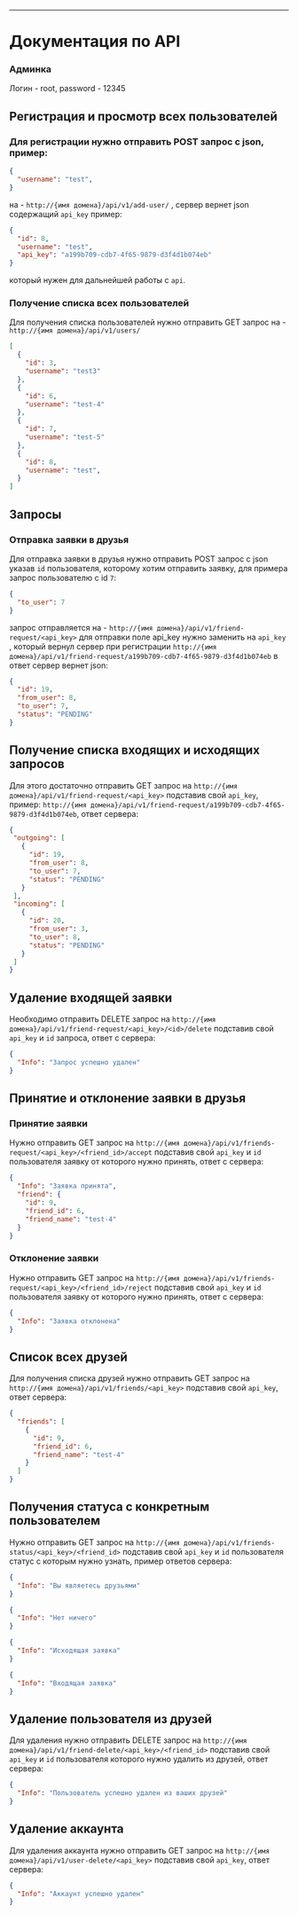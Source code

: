 ____
# Документация по API
### Админка
Логин - root, password - 12345
## Регистрация и просмотр всех пользователей
### Для регистрации нужно отправить POST запрос с json, пример: 
```json
{
  "username": "test",
}
``` 
на - ```http://{имя домена}/api/v1/add-user/``` , сервер вернет json содержащий ```api_key``` пример:
```json
{
  "id": 8,
  "username": "test",
  "api_key": "a199b709-cdb7-4f65-9879-d3f4d1b074eb"
}
```
 который нужен для дальнейшей работы с ```api```.

### Получение списка всех пользователей
Для получения списка пользователей нужно отправить GET запрос на - ```http://{имя домена}/api/v1/users/```
```json
[
  {
    "id": 3,
    "username": "test3"
  },
  {
    "id": 6,
    "username": "test-4"
  },
  {
    "id": 7,
    "username": "test-5"
  },
  {
    "id": 8,
    "username": "test",
  }
]
```
## Запросы
### Отправка заявки в друзья
Для отправка заявки в друзья нужно отправить POST запрос с json указав ```id``` пользователя, которому хотим отправить заявку, для примера запрос пользователю с id ```7```: 
```json
{
  "to_user": 7
}
``` 
запрос отправляется на - ```http://{имя домена}/api/v1/friend-request/<api_key>``` для отправки поле api_key нужно заменить на ```api_key``` , который вернул сервер при регистрации ```http://{имя домена}/api/v1/friend-request/a199b709-cdb7-4f65-9879-d3f4d1b074eb```
в ответ сервер вернет json:
```json
{
  "id": 19,
  "from_user": 8,
  "to_user": 7,
  "status": "PENDING"
}
```
## Получение списка входящих и исходящих запросов
 Для этого достаточно отправить GET запрос на ```http://{имя домена}/api/v1/friend-request/<api_key>``` подставив свой ```api_key```, пример: ```http://{имя домена}/api/v1/friend-request/a199b709-cdb7-4f65-9879-d3f4d1b074eb```, ответ сервера: 
 ```json
{
  "outgoing": [
    {
      "id": 19,
      "from_user": 8,
      "to_user": 7,
      "status": "PENDING"
    }
  ],
  "incoming": [
    {
      "id": 20,
      "from_user": 3,
      "to_user": 8,
      "status": "PENDING"
    }
  ]
}
 ```
## Удаление входящей заявки
Необходимо отправить DELETE запрос на ```http://{имя домена}/api/v1/friend-request/<api_key>/<id>/delete``` подставив свой ```api_key``` и ```id``` запроса, ответ с сервера:
```json
{
  "Info": "Запрос успешно удален"
}
 ```
## Принятие и отклонение заявки в друзья
### Принятие заявки
Нужно отправить GET запрос на ```http://{имя домена}/api/v1/friends-request/<api_key>/<friend_id>/accept``` подставив свой ```api_key``` и ```id``` пользователя заявку от которого нужно принять, ответ с сервера:
```json
{
  "Info": "Заявка принята",
  "friend": {
    "id": 9,
    "friend_id": 6,
    "friend_name": "test-4"
  }
}
```
### Отклонение заявки
Нужно отправить GET запрос на ```http://{имя домена}/api/v1/friends-request/<api_key>/<friend_id>/reject``` подставив свой ```api_key``` и ```id``` пользователя заявку от которого нужно принять, ответ с сервера:
```json
{
  "Info": "Заявка отклонена"
}
```
## Список всех друзей
Для получения списка друзей нужно отправить GET запрос на ```http://{имя домена}/api/v1/friends/<api_key>``` подставив свой ```api_key```, ответ сервера:
```json
{
  "friends": [
    {
      "id": 9,
      "friend_id": 6,
      "friend_name": "test-4"
    }
  ]
}
```
## Получения статуса с конкретным пользователем
Нужно отправить GET запрос на ```http://{имя домена}/api/v1/friends-status/<api_key>/<friend_id>``` подставив свой ```api_key``` и ```id``` пользователя статус с которым нужно узнать, пример ответов сервера:
```json
{
  "Info": "Вы являетесь друзьями"
}
```
```json
{
  "Info": "Нет ничего"
}
```
```json
{
  "Info": "Исходящая заявка"
}
```
```json
{
  "Info": "Входящая заявка"
}
```
## Удаление пользователя из друзей
Для удаления нужно отправить DELETE запрос на ```http://{имя домена}/api/v1/friend-delete/<api_key>/<friend_id>``` подставив свой ```api_key``` и ```id``` пользователя которого нужно удалить из друзей, ответ сервера:
```json
{
  "Info": "Пользователь успешно удален из ваших друзей"
}
```
## Удаление аккаунта
Для удаления аккаунта нужно отправить GET запрос на ```http://{имя домена}/api/v1/user-delete/<api_key>``` подставив свой ```api_key```, ответ сервера:
```json
{
  "Info": "Аккаунт успешно удален"
}
```
